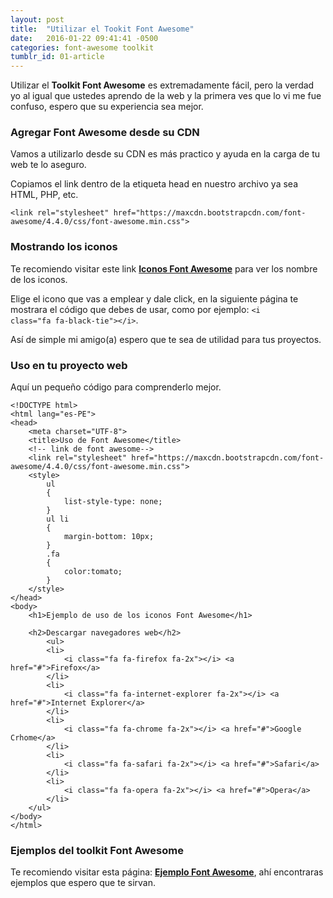 ```yaml
---
layout: post
title:  "Utilizar el Tookit Font Awesome"
date:   2016-01-22 09:41:41 -0500
categories: font-awesome toolkit
tumblr_id: 01-article
---
```

Utilizar el <strong>Toolkit Font Awesome</strong> es extremadamente fácil, pero la verdad yo al igual que ustedes aprendo de la web y la primera ves que lo vi me fue confuso, espero que su experiencia sea mejor.

<h3>Agregar Font Awesome desde su CDN</h3>

Vamos a utilizarlo desde su CDN es más practico y ayuda en la carga de tu web te lo aseguro.

Copiamos el link dentro de la etiqueta head en nuestro archivo ya sea HTML, PHP, etc.
<pre><code>&#60;link rel="stylesheet" href="https://maxcdn.bootstrapcdn.com/font-awesome/4.4.0/css/font-awesome.min.css"&#62;
</code></pre>

<h3>Mostrando los iconos</h3>

Te recomiendo visitar este link <strong><a class="btn btn-link" href="https://fortawesome.github.io/Font-Awesome/icons/" target="_blank">Iconos Font Awesome</a></strong> para ver los nombre de los iconos.

Elige el icono que vas a emplear y dale click, en la siguiente página te mostrara el código que debes de usar, como por ejemplo: <code>&#60;i class="fa fa-black-tie"&#62;&#60;/i&#62;</code>.

Así de simple mi amigo(a) espero que te sea de utilidad para tus proyectos.

<h3>Uso en tu proyecto web</h3>

Aquí un pequeño código para comprenderlo mejor.
<pre><code>&#60;!DOCTYPE html&#62;
&#60;html lang="es-PE"&#62;
&#60;head&#62;
	&#60;meta charset="UTF-8"&#62;
	&#60;title&#62;Uso de Font Awesome&#60;/title&#62;
	&#60;!-- link de font awesome--&#62;
	&#60;link rel="stylesheet" href="https://maxcdn.bootstrapcdn.com/font-awesome/4.4.0/css/font-awesome.min.css"&#62;
	&#60;style&#62;
		ul
		{
			list-style-type: none;
		}
		ul li
		{
			margin-bottom: 10px;
		}
		.fa
		{
			color:tomato;
		}
	&#60;/style&#62;
&#60;/head&#62;
&#60;body&#62;
	&#60;h1&#62;Ejemplo de uso de los iconos Font Awesome&#60;/h1&#62;
	
	&#60;h2&#62;Descargar navegadores web&#60;/h2&#62;
		&#60;ul&#62;
		&#60;li&#62;
			&#60;i class="fa fa-firefox fa-2x"&#62;&#60;/i&#62; &#60;a href="#"&#62;Firefox&#60;/a&#62;
		&#60;/li&#62;
		&#60;li&#62;
			&#60;i class="fa fa-internet-explorer fa-2x"&#62;&#60;/i&#62; &#60;a href="#"&#62;Internet Explorer&#60;/a&#62;
		&#60;/li&#62;
		&#60;li&#62;
			&#60;i class="fa fa-chrome fa-2x"&#62;&#60;/i&#62; &#60;a href="#"&#62;Google Crhome&#60;/a&#62;
		&#60;/li&#62;
		&#60;li&#62;
			&#60;i class="fa fa-safari fa-2x"&#62;&#60;/i&#62; &#60;a href="#"&#62;Safari&#60;/a&#62;
		&#60;/li&#62;
		&#60;li&#62;
			&#60;i class="fa fa-opera fa-2x"&#62;&#60;/i&#62; &#60;a href="#"&#62;Opera&#60;/a&#62;
		&#60;/li&#62;
	&#60;/ul&#62;
&#60;/body&#62;
&#60;/html&#62;</code></pre>

<h3>Ejemplos del toolkit Font Awesome</h3>

Te recomiendo visitar esta página: <strong><a class="btn btn-link" href="http://fortawesome.github.io/Font-Awesome/examples/" target="_blank">Ejemplo Font Awesome</a></strong>, ahí encontraras ejemplos que espero que te sirvan.